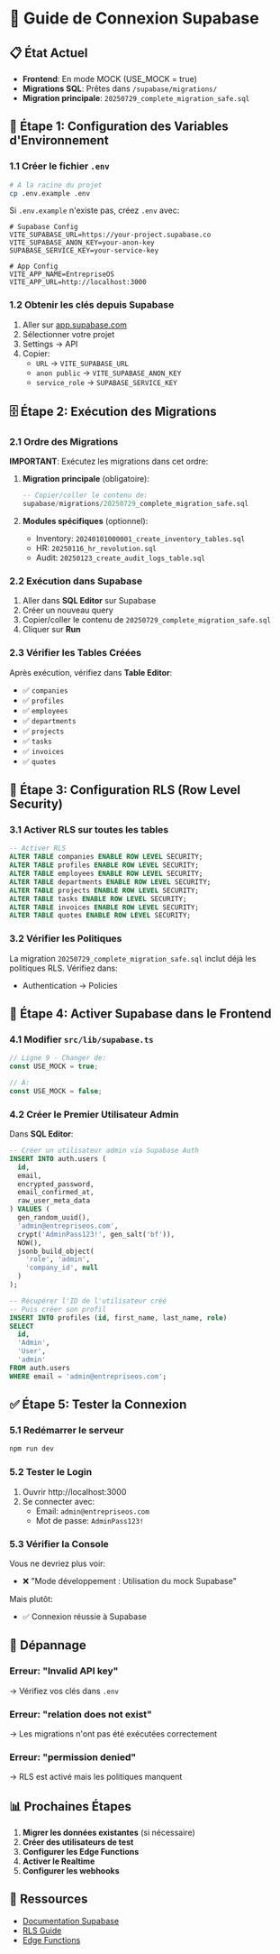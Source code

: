 # 🚀 Guide de Connexion Supabase

## 📋 État Actuel

- **Frontend**: En mode MOCK (USE_MOCK = true)
- **Migrations SQL**: Prêtes dans `/supabase/migrations/`
- **Migration principale**: `20250729_complete_migration_safe.sql`

## 🔧 Étape 1: Configuration des Variables d'Environnement

### 1.1 Créer le fichier `.env`

```bash
# À la racine du projet
cp .env.example .env
```

Si `.env.example` n'existe pas, créez `.env` avec:

```env
# Supabase Config
VITE_SUPABASE_URL=https://your-project.supabase.co
VITE_SUPABASE_ANON_KEY=your-anon-key
SUPABASE_SERVICE_KEY=your-service-key

# App Config
VITE_APP_NAME=EntrepriseOS
VITE_APP_URL=http://localhost:3000
```

### 1.2 Obtenir les clés depuis Supabase

1. Aller sur [app.supabase.com](https://app.supabase.com)
2. Sélectionner votre projet
3. Settings → API
4. Copier:
   - `URL` → `VITE_SUPABASE_URL`
   - `anon public` → `VITE_SUPABASE_ANON_KEY`
   - `service_role` → `SUPABASE_SERVICE_KEY`

## 🗄️ Étape 2: Exécution des Migrations

### 2.1 Ordre des Migrations

**IMPORTANT**: Exécutez les migrations dans cet ordre:

1. **Migration principale** (obligatoire):
   ```sql
   -- Copier/coller le contenu de:
   supabase/migrations/20250729_complete_migration_safe.sql
   ```

2. **Modules spécifiques** (optionnel):
   - Inventory: `20240101000001_create_inventory_tables.sql`
   - HR: `20250116_hr_revolution.sql`
   - Audit: `20250123_create_audit_logs_table.sql`

### 2.2 Exécution dans Supabase

1. Aller dans **SQL Editor** sur Supabase
2. Créer un nouveau query
3. Copier/coller le contenu de `20250729_complete_migration_safe.sql`
4. Cliquer sur **Run**

### 2.3 Vérifier les Tables Créées

Après exécution, vérifiez dans **Table Editor**:
- ✅ `companies`
- ✅ `profiles`
- ✅ `employees`
- ✅ `departments`
- ✅ `projects`
- ✅ `tasks`
- ✅ `invoices`
- ✅ `quotes`

## 🔐 Étape 3: Configuration RLS (Row Level Security)

### 3.1 Activer RLS sur toutes les tables

```sql
-- Activer RLS
ALTER TABLE companies ENABLE ROW LEVEL SECURITY;
ALTER TABLE profiles ENABLE ROW LEVEL SECURITY;
ALTER TABLE employees ENABLE ROW LEVEL SECURITY;
ALTER TABLE departments ENABLE ROW LEVEL SECURITY;
ALTER TABLE projects ENABLE ROW LEVEL SECURITY;
ALTER TABLE tasks ENABLE ROW LEVEL SECURITY;
ALTER TABLE invoices ENABLE ROW LEVEL SECURITY;
ALTER TABLE quotes ENABLE ROW LEVEL SECURITY;
```

### 3.2 Vérifier les Politiques

La migration `20250729_complete_migration_safe.sql` inclut déjà les politiques RLS. Vérifiez dans:
- Authentication → Policies

## 🚀 Étape 4: Activer Supabase dans le Frontend

### 4.1 Modifier `src/lib/supabase.ts`

```typescript
// Ligne 9 - Changer de:
const USE_MOCK = true;

// À:
const USE_MOCK = false;
```

### 4.2 Créer le Premier Utilisateur Admin

Dans **SQL Editor**:

```sql
-- Créer un utilisateur admin via Supabase Auth
INSERT INTO auth.users (
  id,
  email,
  encrypted_password,
  email_confirmed_at,
  raw_user_meta_data
) VALUES (
  gen_random_uuid(),
  'admin@entrepriseos.com',
  crypt('AdminPass123!', gen_salt('bf')),
  NOW(),
  jsonb_build_object(
    'role', 'admin',
    'company_id', null
  )
);

-- Récupérer l'ID de l'utilisateur créé
-- Puis créer son profil
INSERT INTO profiles (id, first_name, last_name, role)
SELECT 
  id,
  'Admin',
  'User',
  'admin'
FROM auth.users 
WHERE email = 'admin@entrepriseos.com';
```

## ✅ Étape 5: Tester la Connexion

### 5.1 Redémarrer le serveur

```bash
npm run dev
```

### 5.2 Tester le Login

1. Ouvrir http://localhost:3000
2. Se connecter avec:
   - Email: `admin@entrepriseos.com`
   - Mot de passe: `AdminPass123!`

### 5.3 Vérifier la Console

Vous ne devriez plus voir:
- ❌ "Mode développement : Utilisation du mock Supabase"

Mais plutôt:
- ✅ Connexion réussie à Supabase

## 🐛 Dépannage

### Erreur: "Invalid API key"
→ Vérifiez vos clés dans `.env`

### Erreur: "relation does not exist"
→ Les migrations n'ont pas été exécutées correctement

### Erreur: "permission denied"
→ RLS est activé mais les politiques manquent

## 📊 Prochaines Étapes

1. **Migrer les données existantes** (si nécessaire)
2. **Créer des utilisateurs de test**
3. **Configurer les Edge Functions**
4. **Activer le Realtime**
5. **Configurer les webhooks**

## 🔗 Ressources

- [Documentation Supabase](https://supabase.com/docs)
- [RLS Guide](https://supabase.com/docs/guides/auth/row-level-security)
- [Edge Functions](https://supabase.com/docs/guides/functions)